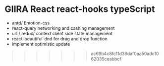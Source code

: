 
# GIIRA React react-hooks typeScript
* antd/ Emotion-css 
* react-query  networking and cashing management
* url / redux/ context   client side state management
* react-beautiful-dnd   for drag and drop function
* implement optimistic update 
>>>>>>> ac69b4c8fc11d36daf0aa50adc1062035ceabbcf
